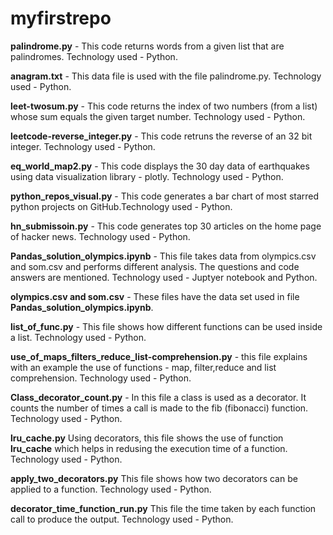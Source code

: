 # myfirstrepo
**palindrome.py** - This code returns words from a given list that are palindromes. 
Technology used - Python.

**anagram.txt** - This data file is used with the file palindrome.py.
Technology used - Python.

**leet-twosum.py** - This code returns the index of two numbers (from a list) whose sum equals the given target number. 
Technology used - Python.

**leetcode-reverse_integer.py** - This code retruns the reverse of an 32 bit integer.
Technology used - Python.

**eq_world_map2.py** - This code displays the 30 day data of earthquakes using data visualization library - plotly.
Technology used - Python.

**python_repos_visual.py** - This code generates a bar chart of most starred python projects on GitHub.Technology used - Python. 

**hn_submissoin.py** - This code generates top 30 articles on the home page of hacker news. 
Technology used - Python.

**Pandas_solution_olympics.ipynb** - This file takes data from olympics.csv and som.csv and performs different analysis. The questions and code answers are mentioned.
Technology used - Juptyer notebook and Python.

**olympics.csv and som.csv** - These files have the data set used in file **Pandas_solution_olympics.ipynb**.

**list_of_func.py** - This file shows how different functions can be used inside a list. 
Technology used - Python.

**use_of_maps_filters_reduce_list-comprehension.py** - this file explains with an example the use of functions - map, filter,reduce and list comprehension.
Technology used - Python.

**Class_decorator_count.py** - In this file a class is used as a decorator. It counts the number of times a call is made to the fib (fibonacci) function.
Technology used - Python. 

**lru_cache.py** Using decorators, this file shows the use of function **lru_cache** which helps in redusing the execution time of a function.
Technology used - Python. 

**apply_two_decorators.py** This file shows how two decorators can be applied to a function.
Technology used - Python. 

**decorator_time_function_run.py** This file the time taken by each function call to produce the output. Technology used - Python.